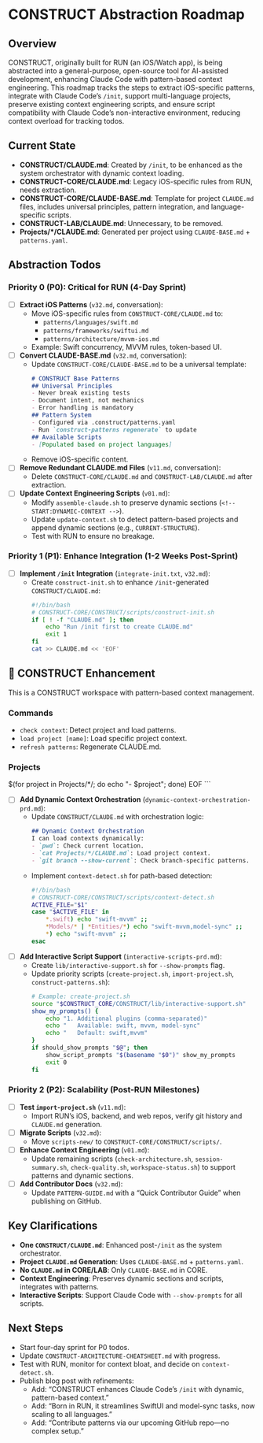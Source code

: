 # CONSTRUCT Abstraction Roadmap

## Overview
CONSTRUCT, originally built for RUN (an iOS/Watch app), is being abstracted into a general-purpose, open-source tool for AI-assisted development, enhancing Claude Code with pattern-based context engineering. This roadmap tracks the steps to extract iOS-specific patterns, integrate with Claude Code’s `/init`, support multi-language projects, preserve existing context engineering scripts, and ensure script compatibility with Claude Code’s non-interactive environment, reducing context overload for tracking todos.

## Current State
- **CONSTRUCT/CLAUDE.md**: Created by `/init`, to be enhanced as the system orchestrator with dynamic context loading.
- **CONSTRUCT-CORE/CLAUDE.md**: Legacy iOS-specific rules from RUN, needs extraction.
- **CONSTRUCT-CORE/CLAUDE-BASE.md**: Template for project `CLAUDE.md` files, includes universal principles, pattern integration, and language-specific scripts.
- **CONSTRUCT-LAB/CLAUDE.md**: Unnecessary, to be removed.
- **Projects/*/CLAUDE.md**: Generated per project using `CLAUDE-BASE.md` + `patterns.yaml`.

## Abstraction Todos
### Priority 0 (P0): Critical for RUN (4-Day Sprint)
- [ ] **Extract iOS Patterns** (`v32.md`, conversation):
  - Move iOS-specific rules from `CONSTRUCT-CORE/CLAUDE.md` to:
    - `patterns/languages/swift.md`
    - `patterns/frameworks/swiftui.md`
    - `patterns/architecture/mvvm-ios.md`
  - Example: Swift concurrency, MVVM rules, token-based UI.
- [ ] **Convert CLAUDE-BASE.md** (`v32.md`, conversation):
  - Update `CONSTRUCT-CORE/CLAUDE-BASE.md` to be a universal template:
    ```markdown
    # CONSTRUCT Base Patterns
    ## Universal Principles
    - Never break existing tests
    - Document intent, not mechanics
    - Error handling is mandatory
    ## Pattern System
    - Configured via .construct/patterns.yaml
    - Run `construct-patterns regenerate` to update
    ## Available Scripts
    - [Populated based on project languages]
    ```
  - Remove iOS-specific content.
- [ ] **Remove Redundant CLAUDE.md Files** (`v11.md`, conversation):
  - Delete `CONSTRUCT-CORE/CLAUDE.md` and `CONSTRUCT-LAB/CLAUDE.md` after extraction.
- [ ] **Update Context Engineering Scripts** (`v01.md`):
  - Modify `assemble-claude.sh` to preserve dynamic sections (`<!-- START:DYNAMIC-CONTEXT -->`).
  - Update `update-context.sh` to detect pattern-based projects and append dynamic sections (e.g., `CURRENT-STRUCTURE`).
  - Test with RUN to ensure no breakage.

### Priority 1 (P1): Enhance Integration (1-2 Weeks Post-Sprint)
- [ ] **Implement `/init` Integration** (`integrate-init.txt`, `v32.md`):
  - Create `construct-init.sh` to enhance `/init`-generated `CONSTRUCT/CLAUDE.md`:
    ```bash
    #!/bin/bash
    # CONSTRUCT-CORE/CONSTRUCT/scripts/construct-init.sh
    if [ ! -f "CLAUDE.md" ]; then
        echo "Run /init first to create CLAUDE.md"
        exit 1
    fi
    cat >> CLAUDE.md << 'EOF'
## 🚀 CONSTRUCT Enhancement
This is a CONSTRUCT workspace with pattern-based context management.
### Commands
- `check context`: Detect project and load patterns.
- `load project [name]`: Load specific project context.
- `refresh patterns`: Regenerate CLAUDE.md.
### Projects
$(for project in Projects/*/; do echo "- $project"; done)
EOF
    ```
- [ ] **Add Dynamic Context Orchestration** (`dynamic-context-orchestration-prd.md`):
  - Update `CONSTRUCT/CLAUDE.md` with orchestration logic:
    ```markdown
    ## Dynamic Context Orchestration
    I can load contexts dynamically:
    - `pwd`: Check current location.
    - `cat Projects/*/CLAUDE.md`: Load project context.
    - `git branch --show-current`: Check branch-specific patterns.
    ```
  - Implement `context-detect.sh` for path-based detection:
    ```bash
    #!/bin/bash
    # CONSTRUCT-CORE/CONSTRUCT/scripts/context-detect.sh
    ACTIVE_FILE="$1"
    case "$ACTIVE_FILE" in
        *.swift) echo "swift-mvvm" ;;
        *Models/* | *Entities/*) echo "swift-mvvm,model-sync" ;;
        *) echo "swift-mvvm" ;;
    esac
    ```
- [ ] **Add Interactive Script Support** (`interactive-scripts-prd.md`):
  - Create `lib/interactive-support.sh` for `--show-prompts` flag.
  - Update priority scripts (`create-project.sh`, `import-project.sh`, `construct-patterns.sh`):
    ```bash
    # Example: create-project.sh
    source "$CONSTRUCT_CORE/CONSTRUCT/lib/interactive-support.sh"
    show_my_prompts() {
        echo "1. Additional plugins (comma-separated)"
        echo "   Available: swift, mvvm, model-sync"
        echo "   Default: swift,mvvm"
    }
    if should_show_prompts "$@"; then
        show_script_prompts "$(basename "$0")" show_my_prompts
        exit 0
    fi
    ```

### Priority 2 (P2): Scalability (Post-RUN Milestones)
- [ ] **Test `import-project.sh`** (`v11.md`):
  - Import RUN’s iOS, backend, and web repos, verify git history and `CLAUDE.md` generation.
- [ ] **Migrate Scripts** (`v32.md`):
  - Move `scripts-new/` to `CONSTRUCT-CORE/CONSTRUCT/scripts/`.
- [ ] **Enhance Context Engineering** (`v01.md`):
  - Update remaining scripts (`check-architecture.sh`, `session-summary.sh`, `check-quality.sh`, `workspace-status.sh`) to support patterns and dynamic sections.
- [ ] **Add Contributor Docs** (`v32.md`):
  - Update `PATTERN-GUIDE.md` with a “Quick Contributor Guide” when publishing on GitHub.

## Key Clarifications
- **One `CONSTRUCT/CLAUDE.md`**: Enhanced post-`/init` as the system orchestrator.
- **Project `CLAUDE.md` Generation**: Uses `CLAUDE-BASE.md` + `patterns.yaml`.
- **No `CLAUDE.md` in CORE/LAB**: Only `CLAUDE-BASE.md` in CORE.
- **Context Engineering**: Preserves dynamic sections and scripts, integrates with patterns.
- **Interactive Scripts**: Support Claude Code with `--show-prompts` for all scripts.

## Next Steps
- Start four-day sprint for P0 todos.
- Update `CONSTRUCT-ARCHITECTURE-CHEATSHEET.md` with progress.
- Test with RUN, monitor for context bloat, and decide on `context-detect.sh`.
- Publish blog post with refinements:
  - Add: “CONSTRUCT enhances Claude Code’s `/init` with dynamic, pattern-based context.”
  - Add: “Born in RUN, it streamlines SwiftUI and model-sync tasks, now scaling to all languages.”
  - Add: “Contribute patterns via our upcoming GitHub repo—no complex setup.”
